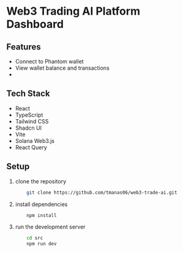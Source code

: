 # Web3 Trading AI Platform Dashboard

## Features

- Connect to Phantom wallet
- View wallet balance and transactions
- 

## Tech Stack

- React
- TypeScript
- Tailwind CSS
- Shadcn UI
- Vite
- Solana Web3.js
- React Query

## Setup

1) clone the repository
    ```bash
        git clone https://github.com/tmanas06/web3-trade-ai.git
    ```

2) install dependencies
    ```bash
        npm install
    ```

3) run the development server
    ```bash
        cd src
        npm run dev
    ```

